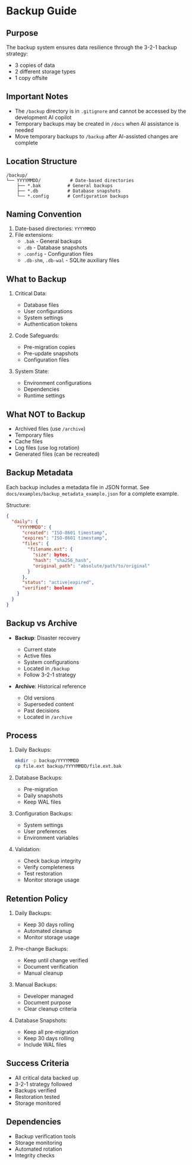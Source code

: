 # Backup Guide

## Purpose
The backup system ensures data resilience through the 3-2-1 backup strategy:
- 3 copies of data
- 2 different storage types
- 1 copy offsite

## Important Notes
- The `/backup` directory is in `.gitignore` and cannot be accessed by the development AI copilot
- Temporary backups may be created in `/docs` when AI assistance is needed
- Move temporary backups to `/backup` after AI-assisted changes are complete

## Location Structure
```
/backup/
└── YYYYMMDD/           # Date-based directories
    ├── *.bak          # General backups
    ├── *.db           # Database snapshots
    └── *.config       # Configuration backups
```

## Naming Convention
1. Date-based directories: `YYYYMMDD`
2. File extensions:
   - `.bak` - General backups
   - `.db` - Database snapshots
   - `.config` - Configuration files
   - `.db-shm`, `.db-wal` - SQLite auxiliary files

## What to Backup
1. Critical Data:
   - Database files
   - User configurations
   - System settings
   - Authentication tokens

2. Code Safeguards:
   - Pre-migration copies
   - Pre-update snapshots
   - Configuration files

3. System State:
   - Environment configurations
   - Dependencies
   - Runtime settings

## What NOT to Backup
- Archived files (use `/archive`)
- Temporary files
- Cache files
- Log files (use log rotation)
- Generated files (can be recreated)

## Backup Metadata
Each backup includes a metadata file in JSON format. See `docs/examples/backup_metadata_example.json` for a complete example.

Structure:
```json
{
  "daily": {
    "YYYYMMDD": {
      "created": "ISO-8601 timestamp",
      "expires": "ISO-8601 timestamp",
      "files": {
        "filename.ext": {
          "size": bytes,
          "hash": "sha256_hash",
          "original_path": "absolute/path/to/original"
        }
      },
      "status": "active|expired",
      "verified": boolean
    }
  }
}
```

## Backup vs Archive
- **Backup**: Disaster recovery
  - Current state
  - Active files
  - System configurations
  - Located in `/backup`
  - Follow 3-2-1 strategy

- **Archive**: Historical reference
  - Old versions
  - Superseded content
  - Past decisions
  - Located in `/archive`

## Process
1. Daily Backups:
   ```bash
   mkdir -p backup/YYYYMMDD
   cp file.ext backup/YYYYMMDD/file.ext.bak
   ```

2. Database Backups:
   - Pre-migration
   - Daily snapshots
   - Keep WAL files

3. Configuration Backups:
   - System settings
   - User preferences
   - Environment variables

4. Validation:
   - Check backup integrity
   - Verify completeness
   - Test restoration
   - Monitor storage usage

## Retention Policy
1. Daily Backups:
   - Keep 30 days rolling
   - Automated cleanup
   - Monitor storage usage

2. Pre-change Backups:
   - Keep until change verified
   - Document verification
   - Manual cleanup

3. Manual Backups:
   - Developer managed
   - Document purpose
   - Clear cleanup criteria

4. Database Snapshots:
   - Keep all pre-migration
   - Keep 30 days rolling
   - Include WAL files

## Success Criteria
- All critical data backed up
- 3-2-1 strategy followed
- Backups verified
- Restoration tested
- Storage monitored

## Dependencies
- Backup verification tools
- Storage monitoring
- Automated rotation
- Integrity checks
